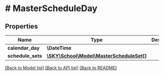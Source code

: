 # # MasterScheduleDay

## Properties

Name | Type | Description | Notes
------------ | ------------- | ------------- | -------------
**calendar_day** | **\DateTime** |  | [optional]
**schedule_sets** | [**\SKY\School\Model\MasterScheduleSet[]**](MasterScheduleSet.md) |  | [optional]

[[Back to Model list]](../../README.md#models) [[Back to API list]](../../README.md#endpoints) [[Back to README]](../../README.md)
